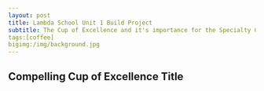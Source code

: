 ```yaml
---
layout: post
title: Lambda School Unit 1 Build Project
subtitle: The Cup of Excellence and it's importance for the Specialty Coffee industry
tags:[coffee]
bigimg:/img/background.jpg
---
```


## Compelling Cup of Excellence Title
